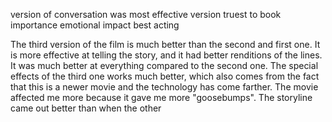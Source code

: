 version of conversation was most effective
version truest to book
importance
emotional impact
best acting


The third version of the film is much better than the second and first one. It is more effective at telling the story, and it had better renditions of the lines. It was much better at everything compared to the second one. The special effects of the third one works much better, which also comes from the fact that this is a newer movie and the technology has come farther. The movie affected me more because it gave me more "goosebumps". The storyline came out better than when the other   